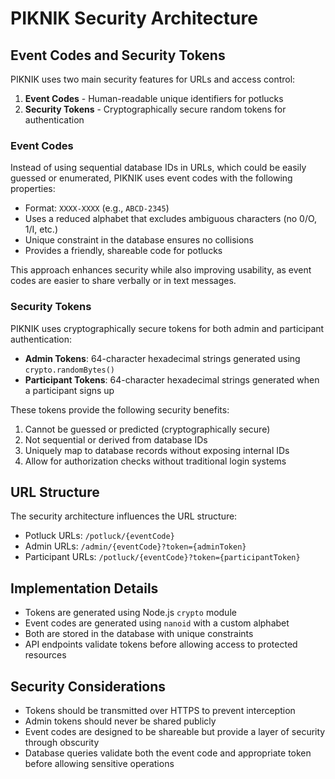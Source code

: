 # PIKNIK Security Architecture

## Event Codes and Security Tokens

PIKNIK uses two main security features for URLs and access control:

1. **Event Codes** - Human-readable unique identifiers for potlucks
2. **Security Tokens** - Cryptographically secure random tokens for authentication

### Event Codes

Instead of using sequential database IDs in URLs, which could be easily guessed or enumerated, PIKNIK uses event codes with the following properties:

- Format: `XXXX-XXXX` (e.g., `ABCD-2345`)
- Uses a reduced alphabet that excludes ambiguous characters (no 0/O, 1/I, etc.)
- Unique constraint in the database ensures no collisions
- Provides a friendly, shareable code for potlucks

This approach enhances security while also improving usability, as event codes are easier to share verbally or in text messages.

### Security Tokens

PIKNIK uses cryptographically secure tokens for both admin and participant authentication:

- **Admin Tokens**: 64-character hexadecimal strings generated using `crypto.randomBytes()`
- **Participant Tokens**: 64-character hexadecimal strings generated when a participant signs up

These tokens provide the following security benefits:

1. Cannot be guessed or predicted (cryptographically secure)
2. Not sequential or derived from database IDs
3. Uniquely map to database records without exposing internal IDs
4. Allow for authorization checks without traditional login systems

## URL Structure

The security architecture influences the URL structure:

- Potluck URLs: `/potluck/{eventCode}`
- Admin URLs: `/admin/{eventCode}?token={adminToken}`
- Participant URLs: `/potluck/{eventCode}?token={participantToken}`

## Implementation Details

- Tokens are generated using Node.js `crypto` module
- Event codes are generated using `nanoid` with a custom alphabet
- Both are stored in the database with unique constraints
- API endpoints validate tokens before allowing access to protected resources

## Security Considerations

- Tokens should be transmitted over HTTPS to prevent interception
- Admin tokens should never be shared publicly
- Event codes are designed to be shareable but provide a layer of security through obscurity
- Database queries validate both the event code and appropriate token before allowing sensitive operations 